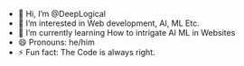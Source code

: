 - 👋 Hi, I’m @DeepLogical
- 👀 I’m interested in Web development, AI, ML Etc.
- 🌱 I’m currently learning How to intrigate AI ML in Websites
- 😄 Pronouns: he/him
- ⚡ Fun fact: The Code is always right.

<!---
DeepLogical/DeepLogical is a ✨ special ✨ repository because its `README.md` (this file) appears on your GitHub profile.
You can click the Preview link to take a look at your changes.
--->
